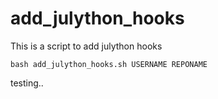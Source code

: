 add_julython_hooks
==================

This is a script to add julython hooks


`bash add_julython_hooks.sh USERNAME REPONAME`

testing..
